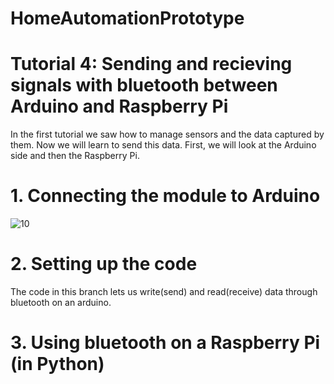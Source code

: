 # HomeAutomationPrototype

# Tutorial 4: Sending and recieving signals with bluetooth between Arduino and Raspberry Pi
In the first tutorial we saw how to manage sensors and the data captured by them. Now we will learn to send this data. First, we will look at the Arduino side and then the Raspberry Pi.

# 1. Connecting the module to Arduino
![10](https://user-images.githubusercontent.com/71849675/223050772-c6e99949-173d-45e3-9056-8149e7c54667.jpg)

# 2. Setting up the code
The code in this branch lets us write(send) and read(receive) data through bluetooth on an arduino.

# 3. Using bluetooth on a Raspberry Pi (in Python)
